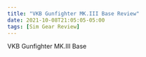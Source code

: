 ```yaml
---
title: "VKB Gunfighter MK.III Base Review"
date: 2021-10-08T21:05:05-05:00
tags: [Sim Gear Review]
---
```


VKB Gunfighter MK.III Base
